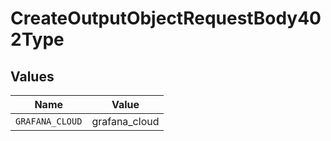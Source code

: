 # CreateOutputObjectRequestBody402Type


## Values

| Name            | Value           |
| --------------- | --------------- |
| `GRAFANA_CLOUD` | grafana_cloud   |